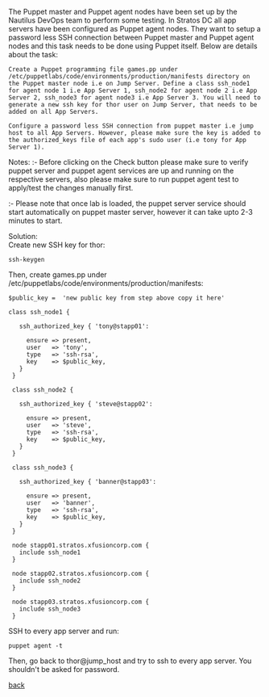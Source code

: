 The Puppet master and Puppet agent nodes have been set up by the Nautilus DevOps team to perform some testing. In Stratos DC all app servers have been configured as Puppet agent nodes. They want to setup a password less SSH connection between Puppet master and Puppet agent nodes and this task needs to be done using Puppet itself. Below are details about the task:  
```
Create a Puppet programming file games.pp under /etc/puppetlabs/code/environments/production/manifests directory on the Puppet master node i.e on Jump Server. Define a class ssh_node1 for agent node 1 i.e App Server 1, ssh_node2 for agent node 2 i.e App Server 2, ssh_node3 for agent node3 i.e App Server 3. You will need to generate a new ssh key for thor user on Jump Server, that needs to be added on all App Servers.  

Configure a password less SSH connection from puppet master i.e jump host to all App Servers. However, please make sure the key is added to the authorized_keys file of each app's sudo user (i.e tony for App Server 1).  
```  
Notes: :- Before clicking on the Check button please make sure to verify puppet server and puppet agent services are up and running on the respective servers, also please make sure to run puppet agent test to apply/test the changes manually first.  

:- Please note that once lab is loaded, the puppet server service should start automatically on puppet master server, however it can take upto 2-3 minutes to start.  

Solution:  
Create new SSH key for thor:  
```
ssh-keygen
```

Then, create  games.pp under /etc/puppetlabs/code/environments/production/manifests:  
```
$public_key =  'new public key from step above copy it here'

class ssh_node1 {

   ssh_authorized_key { 'tony@stapp01':

     ensure => present,
     user   => 'tony',
     type   => 'ssh-rsa',
     key    => $public_key,
   }
 }

 class ssh_node2 {

   ssh_authorized_key { 'steve@stapp02':
     
     ensure => present,
     user   => 'steve',
     type   => 'ssh-rsa',
     key    => $public_key,
   }
 }

 class ssh_node3 {

   ssh_authorized_key { 'banner@stapp03':

     ensure => present,
     user   => 'banner',
     type   => 'ssh-rsa',
     key    => $public_key,
   }
 }

 node stapp01.stratos.xfusioncorp.com {
   include ssh_node1
 }

 node stapp02.stratos.xfusioncorp.com {
   include ssh_node2
 }

 node stapp03.stratos.xfusioncorp.com {
   include ssh_node3
 }
```

SSH to every app server and run:  
```
puppet agent -t
```

Then, go back to thor@jump_host and try to ssh to every app server. You shouldn't be asked for password.  

[back](https://github.com/MederD/Kodekloud-Engineer-Tasks)